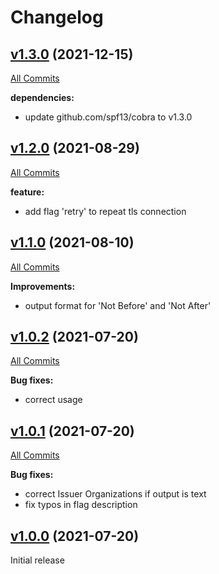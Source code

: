 # Changelog

## [v1.3.0](https://github.com/containeroo/certinfo/tree/v1.3.0) (2021-12-15)

[All Commits](https://github.com/containeroo/certinfo/compare/v1.2.0...v1.3.0)

**dependencies:**

- update github.com/spf13/cobra to v1.3.0

## [v1.2.0](https://github.com/containeroo/certinfo/tree/v1.2.0) (2021-08-29)

[All Commits](https://github.com/containeroo/certinfo/compare/v1.1.0...v1.2.0)

**feature:**

- add flag 'retry' to repeat tls connection

## [v1.1.0](https://github.com/containeroo/certinfo/tree/v1.1.0) (2021-08-10)

[All Commits](https://github.com/containeroo/certinfo/compare/v1.0.2...v1.1.0)

**Improvements:**

- output format for 'Not Before' and 'Not After'

## [v1.0.2](https://github.com/containeroo/certinfo/tree/v1.0.2) (2021-07-20)

[All Commits](https://github.com/containeroo/certinfo/compare/v1.0.1...v1.0.2)

**Bug fixes:**

- correct usage

## [v1.0.1](https://github.com/containeroo/certinfo/tree/v1.0.1) (2021-07-20)

[All Commits](https://github.com/containeroo/certinfo/compare/v1.0.0...v1.0.1)

**Bug fixes:**

- correct Issuer Organizations if output is text
- fix typos in flag description

## [v1.0.0](https://github.com/containeroo/certinfo/tree/v1.0.0) (2021-07-20)

Initial release
